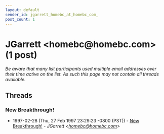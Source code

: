 ```yaml
---
layout: default
sender_id: jgarrett_homebc_at_homebc_com_
post_count: 1
---
```


# JGarrett <homebc<span>@</span>homebc.com> (1 post)

_Be aware that many list participants used multiple email addresses over their time active on the list. As such this page may not contain all threads available._

## Threads

### New Breakthrough!
+ 1997-02-28 (Thu, 27 Feb 1997 23:29:23 -0800 (PST)) - [New Breakthrough!](/archive/1997/02/c02999f2489c4ab9f7ec4e870d195396ed97744824f6aca0c61878e3e00f1d40) - _JGarrett \<homebc@homebc.com\>_

